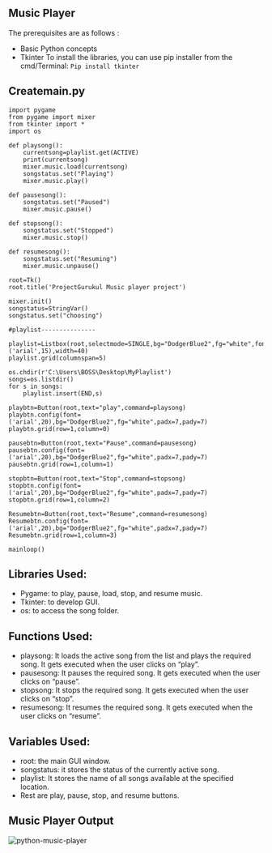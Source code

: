 ## Music Player
The prerequisites are as follows :

* Basic Python concepts
* Tkinter
To install the libraries, you can use pip installer from the cmd/Terminal:
``Pip install tkinter``

## Createmain.py

```
import pygame
from pygame import mixer
from tkinter import *
import os

def playsong():
    currentsong=playlist.get(ACTIVE)
    print(currentsong)
    mixer.music.load(currentsong)
    songstatus.set("Playing")
    mixer.music.play()

def pausesong():
    songstatus.set("Paused")
    mixer.music.pause()

def stopsong():
    songstatus.set("Stopped")
    mixer.music.stop()

def resumesong():
    songstatus.set("Resuming")
    mixer.music.unpause()    

root=Tk()
root.title('ProjectGurukul Music player project')

mixer.init()
songstatus=StringVar()
songstatus.set("choosing")

#playlist---------------

playlist=Listbox(root,selectmode=SINGLE,bg="DodgerBlue2",fg="white",font=('arial',15),width=40)
playlist.grid(columnspan=5)

os.chdir(r'C:\Users\BOSS\Desktop\MyPlaylist')
songs=os.listdir()
for s in songs:
    playlist.insert(END,s)

playbtn=Button(root,text="play",command=playsong)
playbtn.config(font=('arial',20),bg="DodgerBlue2",fg="white",padx=7,pady=7)
playbtn.grid(row=1,column=0)

pausebtn=Button(root,text="Pause",command=pausesong)
pausebtn.config(font=('arial',20),bg="DodgerBlue2",fg="white",padx=7,pady=7)
pausebtn.grid(row=1,column=1)

stopbtn=Button(root,text="Stop",command=stopsong)
stopbtn.config(font=('arial',20),bg="DodgerBlue2",fg="white",padx=7,pady=7)
stopbtn.grid(row=1,column=2)

Resumebtn=Button(root,text="Resume",command=resumesong)
Resumebtn.config(font=('arial',20),bg="DodgerBlue2",fg="white",padx=7,pady=7)
Resumebtn.grid(row=1,column=3)

mainloop()
```
## Libraries Used:

* Pygame: to play, pause, load, stop, and resume music.
* Tkinter: to develop GUI.
* os: to access the song folder.

## Functions Used:
* playsong: It loads the active song from the list and plays the required song. It gets executed when the user clicks on “play”.
* pausesong: It pauses the required song. It gets executed when the user clicks on “pause”.
* stopsong: It stops the required song. It gets executed when the user clicks on “stop”.
* resumesong: It resumes the required song. It gets executed when the user clicks on “resume”.

## Variables Used:
* root: the main GUI window.
* songstatus: it stores the status of the currently active song.
* playlist: It stores the name of all songs available at the specified location.
* Rest are play, pause, stop, and resume buttons.

## Music Player Output

![python-music-player](https://github.com/Naresh-Gudipalli/game/assets/110377660/617d2d8e-6fa9-4423-b730-e3e7ad8d21d7)
